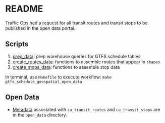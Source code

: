# README

Traffic Ops had a request for all transit routes and transit stops to be published in the open data portal. 

## Scripts
1. [prep_data](./prep_data.py): prep warehouse queries for GTFS schedule tables
1. [create_routes_data](./create_routes_data.py): functions to assemble routes that appear in `shapes`
1. [create_stops_data](./create_stops_data.py): functions to assemble stop data

In terminal, use `Makefile` to execute workflow: `make gtfs_schedule_geospatial_open_data`

## Open Data
* [Metadata](../open_data/traffic_ops.py) associated with `ca_transit_routes` and `ca_transit_stops` are in the `open_data` directory.
